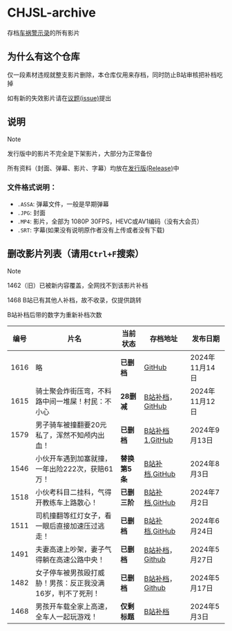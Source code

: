 # CHJSL-archive
存档[车祸警示录](https://space.bilibili.com/539418077)的所有影片

## 为什么有这个仓库
仅一段素材违规就整支影片删除，本仓库仅用来存档，同时防止B站审核把补档吃掉

如有新的失效影片请在[议题(issue)](https://github.com/TC999/CHJSL-archive/issues)提出

## 说明
> [!NOTE]
>
> 发行版中的影片不完全是下架影片，大部分为正常备份

所有资料（封面、弹幕、影片、字幕）均放在[发行版(Release)](https://github.com/TC999/CHJSL-archive/releases)中

### 文件格式说明：
- `.ASSA`: 弹幕文件，一般是早期弹幕
- `.JPG`: 封面
- `.MP4`: 影片，全部为 1080P 30FPS，HEVC或AV1编码（没有大会员）
- `.SRT`: 字幕(如果没有说明原作者没有上传或者没有下载)

## 删改影片列表（请用`Ctrl+F`搜索）
> [!NOTE]
> 1462（旧）已被新内容覆盖，全网找不到该影片补档
>
> 1468 B站已有其他人补档，故不收录，仅提供跳转
>
> B站补档后带的数字为重新补档次数

|编号|                 片名                     |当前状态|存档地址|发布日期|
|----|-----------------------------------------|--------|---|---------------|
|1616|略|**已删档**|[GitHub](https://github.com/TC999/CHJSL-archive/releases/tag/v16.15)|2024年11月14日|
|1615|骑士聚会炸街压弯，不料路中间一堆屎！村民：不小心|**28删减**|[B站补档](https://www.bilibili.com/video/BV1qimZYnEsE)，[GitHub](https://github.com/TC999/CHJSL-archive/releases/tag/v16.15)|2024年11月12日|
|1579|男子骑车被撞翻要20元私了，浑然不知颅内出血！|**已删档**|[B站补档1](https://www.bilibili.com/video/BV1nCtMe9EDx),[GitHub](https://github.com/TC999/CHJSL-archive/releases/tag/v15.79)|2024年9月13日|
|1546|小伙开车遇到加塞就撞，一年出险222次，获赔61万！|**替换第5条**|[B站补档](https://www.bilibili.com/video/BV1rgxpeREkk),[GitHub](https://github.com/TC999/CHJSL-archive/releases/tag/v15.46)|2024年8月3日|
|1518|小伙考科目二挂科，气得开教练车上路散心！|**已删三阶**|[B站补档](https://www.bilibili.com/video/BV1mE421A7BF),[GitHub](https://github.com/TC999/CHJSL-archive/releases/tag/v15.18)|2024年7月2日|
|1511|司机撞翻等红灯女子，看一眼后直接加速压过逃走！|**已删档**|[B站补档](https://www.bilibili.com/video/BV1jm421576L),[GitHub](https://github.com/TC999/CHJSL-archive/releases/tag/v15.11)|2024年6月24日|
|1491|夫妻高速上吵架，妻子气得躺在高速公路中央！|**已删档**|[B站补档](https://www.bilibili.com/video/BV1sZ421p7P6)，[Github](https://github.com/TC999/CHJSL-archive/releases/tag/v14.91)|2024年5月27日|
|1482|女子停车被男孩殴打威胁！男孩：反正我没满16岁，判不了死刑！|**已删档**|[B站补档](https://www.bilibili.com/video/BV1Sy411b78x)，[Github](https://github.com/TC999/CHJSL-archive/releases/tag/v14.82)|2024年5月17日|
|1468|男孩开车载全家上高速，全车人一起玩游戏！|**仅剩标题**|[B站补档](https://www.bilibili.com/video/BV1gn4y1d7kG)|2024年5月3日|
